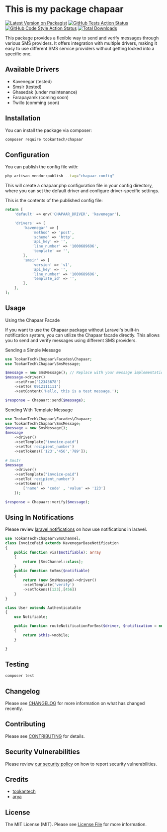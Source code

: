 # This is my package chapaar

[![Latest Version on Packagist](https://img.shields.io/packagist/v/TookanTech/chapaar.svg?style=flat-square)](https://packagist.org/packages/TookanTech/chapaar)
[![GitHub Tests Action Status](https://img.shields.io/github/actions/workflow/status/TookanTech/chapaar/run-tests.yml?branch=main&label=tests&style=flat-square)](https://github.com/TookanTech/chapaar/actions?query=workflow%3Arun-tests+branch%3Amain)
[![GitHub Code Style Action Status](https://img.shields.io/github/actions/workflow/status/TookanTech/chapaar/fix-php-code-style-issues.yml?branch=main&label=code%20style&style=flat-square)](https://github.com/TookanTech/chapaar/actions?query=workflow%3A"Fix+PHP+code+style+issues"+branch%3Amain)
[![Total Downloads](https://img.shields.io/packagist/dt/TookanTech/chapaar.svg?style=flat-square)](https://packagist.org/packages/TookanTech/chapaar)

This package provides a flexible way to send and verify messages through various SMS providers. It offers integration with multiple drivers, making it easy to use different SMS service providers without getting locked into a specific one.

## Available Drivers
* Kavenegar (tested)
* SmsIr (tested)
* Ghasedak (under maintenance)
* Farapayamk (coming soon)
* Twillo (comming soon)


## Installation

You can install the package via composer:

```bash
composer require tookantech/chapaar
```


## Configuration

You can publish the config file with:

```bash
php artisan vendor:publish --tag="chapaar-config"
```
This will create a chapaar.php configuration file in your config directory, where you can set the default driver and configure driver-specific settings.

This is the contents of the published config file:
```php
return [
    'default' => env('CHAPAAR_DRIVER', 'kavenegar'),

    'drivers' => [
        'kavenegar' => [
            'method' => 'post',
            'scheme' => 'http',
            'api_key' => '',
            'line_number' => '1000689696',
            'template' => '',
        ],
        'smsir' => [
            'version' => 'v1',
            'api_key' => '',
            'line_number' => '1000689696',
            'template_id' => '',
        ],
    ],
];

```

## Usage
Using the Chapaar Facade

If you want to use the Chapaar package without Laravel's built-in notification system, you can utilize the Chapaar facade directly. This allows you to send and verify messages using different SMS providers.

Sending a Simple Message
```php
use TookanTech\Chapaar\Facades\Chapaar;
use TookanTech\Chapaar\SmsMessage;

$message = new SmsMessage(); // Replace with your message implementation
$message->driver()
    ->setFrom('12345678')
    ->setTo('0912111111')
    ->setContent('Hello, this is a test message.');

$response = Chapaar::send($message);

```

Sending With Template Message
```php
use TookanTech\Chapaar\Facades\Chapaar;
use TookanTech\Chapaar\SmsMessage;
$message = new SmsMessage();
$message
    ->driver()
    ->setTemplate("invoice-paid")
    ->setTo('recipient_number')
    ->setTokens(['123','456','789']);
    
# SmsIr
$message
    ->driver()
    ->setTemplate("invoice-paid")
    ->setTo('recipient_number')
    ->setTokens([
        ['name' => 'code' , 'value' => '123']
    ]);

$response = Chapaar::verify($message);

```
## Using In Notifications
Please review [laravel notifications](https://laravel.com/docs/10.x/notifications) on how use notifications in laravel.

```php
use TookanTech\Chapaar\SmsChannel;
class InvoicePaid extends KavenegarBaseNotification
{
    public function via($notifiable): array
    {
        return [SmsChannel::class];
    }
    public function toSms($notifiable)
    {
        return (new SmsMessage)->driver()
        ->setTemplate('verify')
        ->setTokens([123],[456])
    }
}

class User extends Authenticatable
{
    use Notifiable;

    public function routeNotificationForSms($driver, $notification = null)
    {
        return $this->mobile;
    }

}
``` 

## Testing

```bash
composer test
```

## Changelog

Please see [CHANGELOG](CHANGELOG.md) for more information on what has changed recently.

## Contributing

Please see [CONTRIBUTING](CONTRIBUTING.md) for details.

## Security Vulnerabilities

Please review [our security policy](../../security/policy) on how to report security vulnerabilities.

## Credits
- [tookantech](https://github.com/TookanTech)
- [arya](https://github.com/TookanTech)

## License

The MIT License (MIT). Please see [License File](LICENSE.md) for more information.
